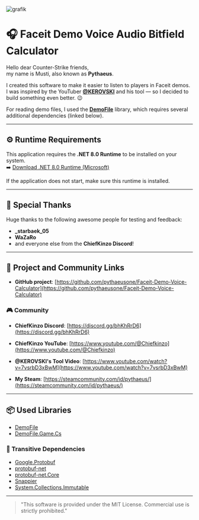 ![grafik](https://github.com/user-attachments/assets/17e2adad-c920-4278-83c3-3911d34c6587)


# 🎧 Faceit Demo Voice Audio Bitfield Calculator

Hello dear Counter-Strike friends,  
my name is Musti, also known as **Pythaeus**.

I created this software to make it easier to listen to players in Faceit demos.  
I was inspired by the YouTuber **[@KEROVSKI](https://www.youtube.com/@KEROVSKI_)** and his tool — so I decided to build something even better. 😉

For reading demo files, I used the **[DemoFile](https://www.nuget.org/packages/DemoFile/)** library, which requires several additional dependencies (linked below).

---

## ⚙️ Runtime Requirements

This application requires the **.NET 8.0 Runtime** to be installed on your system.  
➡️ [Download .NET 8.0 Runtime (Microsoft)]([https://dotnet.microsoft.com/en-us/download/dotnet/8.0](https://dotnet.microsoft.com/en-us/download/dotnet/thank-you/runtime-desktop-8.0.15-windows-x64-installer?cid=getdotnetcore))

If the application does not start, make sure this runtime is installed.

---

## 🙏 Special Thanks

Huge thanks to the following awesome people for testing and feedback:

- **_starbaek_05**
- **WaZaRo**
- and everyone else from the **ChiefKinzo Discord**!

---

## 🔗 Project and Community Links

- **GitHub project**: [https://github.com/pythaeusone/Faceit-Demo-Voice-Calculator](https://github.com/pythaeusone/Faceit-Demo-Voice-Calculator)

### 🎮 Community

- **ChiefKinzo Discord**: [https://discord.gg/bhKhRrD6](https://discord.gg/bhKhRrD6)  
- **ChiefKinzo YouTube**: [https://www.youtube.com/@Chiefkinzo](https://www.youtube.com/@Chiefkinzo)  
- **@KEROVSKI's Tool Video**: [https://www.youtube.com/watch?v=7vsrbD3xBwM](https://www.youtube.com/watch?v=7vsrbD3xBwM)

- **My Steam**: [https://steamcommunity.com/id/pythaeus/](https://steamcommunity.com/id/pythaeus/)

---

## 📦 Used Libraries

- [DemoFile](https://www.nuget.org/packages/DemoFile/)
- [DemoFile.Game.Cs](https://www.nuget.org/packages/DemoFile.Game.Cs)

### 🔁 Transitive Dependencies

- [Google.Protobuf](https://www.nuget.org/packages/Google.Protobuf)  
- [protobuf-net](https://www.nuget.org/packages/protobuf-net)  
- [protobuf-net.Core](https://www.nuget.org/packages/protobuf-net.Core)  
- [Snappier](https://www.nuget.org/packages/Snappier)  
- [System.Collections.Immutable](https://www.nuget.org/packages/System.Collections.Immutable)

---

> "This software is provided under the MIT License. Commercial use is strictly prohibited."

